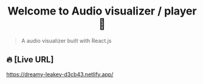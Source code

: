 <h1 align="center">Welcome to Audio visualizer / player 🎵</h1>

> A audio visualizer built with React.js

## 🔥 [Live URL]

https://dreamy-leakey-d3cb43.netlify.app/
